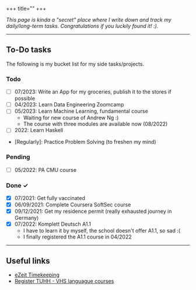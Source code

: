+++
title=""
+++

*This page is kinda a "secret" place where I write down and track my daily/long-term tasks.
Congratulations if you luckily found it! :).*

---
## To-Do tasks
The following is my bucket list for my side tasks/projects.

### Todo
- [ ] 07/2023: Write an App for my groceries, publish it to the stores if possible
- [ ] 04/2023: Learn Data Engineering Zoomcamp
- [ ] 05/2023: Learn Machine Learning, fundamental course
  - Waiting for new course of Andrew Ng :)
  - The course with three modules are available now (08/2022)
- [ ] 2022: Learn Haskell
- [Regularly]: Practice Problem Solving (to freshen my mind)

### Pending
- [ ] 05/2022: PA CMU course

### Done ✓
- [x] 07/2021: Get fully vaccinated
- [x] 06/09/2021: Complete Coursera SoftSec course
- [x] 09/12/2021: Get my residence permit (really exhausted journey in Germany)
- [x] 07/2022: Komplett Deutsch A1.1
  - I have to learn it by myself, the school doesn't offer A1.1, so sad :(
  - I finally registered the A1.1 course in 04/2022

---
## Useful links

- [eZeit Timekeeping](https://ezeit-ess.hamburg.de/ESS-IDS/)
- [Register TUHH - VHS languague courses](https://www.tuhh.de/tuhh/studium/im-studium/sprachen-lernen/sprachkurse-in-kooperation-mit-der-vhs) 
